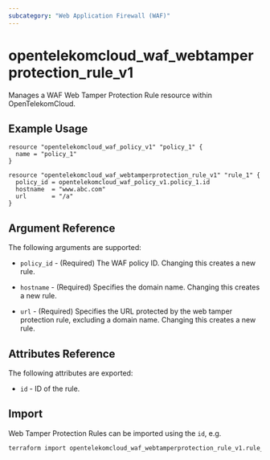 ```yaml
---
subcategory: "Web Application Firewall (WAF)"
---
```


# opentelekomcloud_waf_webtamperprotection_rule_v1

Manages a WAF Web Tamper Protection Rule resource within OpenTelekomCloud.

## Example Usage

```hcl
resource "opentelekomcloud_waf_policy_v1" "policy_1" {
  name = "policy_1"
}

resource "opentelekomcloud_waf_webtamperprotection_rule_v1" "rule_1" {
  policy_id = opentelekomcloud_waf_policy_v1.policy_1.id
  hostname  = "www.abc.com"
  url       = "/a"
}
```

## Argument Reference

The following arguments are supported:

* `policy_id` - (Required) The WAF policy ID. Changing this creates a new rule.

* `hostname` - (Required) Specifies the domain name. Changing this creates a new rule.

* `url` - (Required) Specifies the URL protected by the web tamper protection rule, excluding a domain name. Changing this creates a new rule.

## Attributes Reference

The following attributes are exported:

* `id` - ID of the rule.

## Import

Web Tamper Protection Rules can be imported using the `id`, e.g.

```sh
terraform import opentelekomcloud_waf_webtamperprotection_rule_v1.rule_1 7117d38e-4c8f-4624-a505-bd96b97d024c
```
